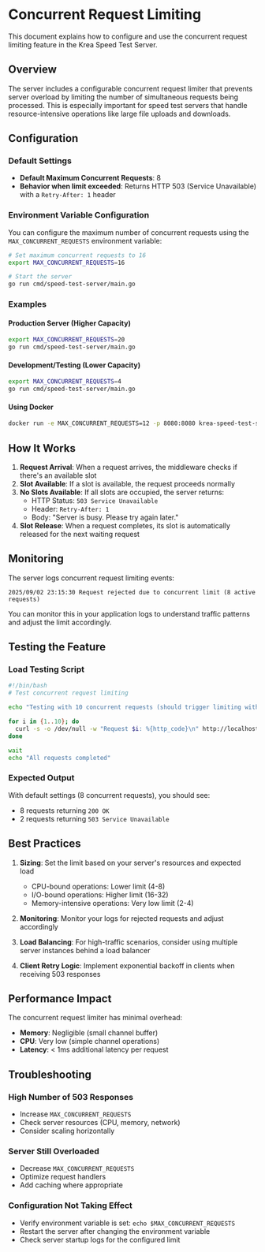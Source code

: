 # Concurrent Request Limiting

This document explains how to configure and use the concurrent request limiting feature in the Krea Speed Test Server.

## Overview

The server includes a configurable concurrent request limiter that prevents server overload by limiting the number of simultaneous requests being processed. This is especially important for speed test servers that handle resource-intensive operations like large file uploads and downloads.

## Configuration

### Default Settings
- **Default Maximum Concurrent Requests**: 8
- **Behavior when limit exceeded**: Returns HTTP 503 (Service Unavailable) with a `Retry-After: 1` header

### Environment Variable Configuration

You can configure the maximum number of concurrent requests using the `MAX_CONCURRENT_REQUESTS` environment variable:

```bash
# Set maximum concurrent requests to 16
export MAX_CONCURRENT_REQUESTS=16

# Start the server
go run cmd/speed-test-server/main.go
```

### Examples

#### Production Server (Higher Capacity)
```bash
export MAX_CONCURRENT_REQUESTS=20
go run cmd/speed-test-server/main.go
```

#### Development/Testing (Lower Capacity)
```bash
export MAX_CONCURRENT_REQUESTS=4
go run cmd/speed-test-server/main.go
```

#### Using Docker
```bash
docker run -e MAX_CONCURRENT_REQUESTS=12 -p 8080:8080 krea-speed-test-server
```

## How It Works

1. **Request Arrival**: When a request arrives, the middleware checks if there's an available slot
2. **Slot Available**: If a slot is available, the request proceeds normally
3. **No Slots Available**: If all slots are occupied, the server returns:
   - HTTP Status: `503 Service Unavailable`
   - Header: `Retry-After: 1`
   - Body: "Server is busy. Please try again later."
4. **Slot Release**: When a request completes, its slot is automatically released for the next waiting request

## Monitoring

The server logs concurrent request limiting events:

```
2025/09/02 23:15:30 Request rejected due to concurrent limit (8 active requests)
```

You can monitor this in your application logs to understand traffic patterns and adjust the limit accordingly.

## Testing the Feature

### Load Testing Script

```bash
#!/bin/bash
# Test concurrent request limiting

echo "Testing with 10 concurrent requests (should trigger limiting with default setting of 8)"

for i in {1..10}; do
  curl -s -o /dev/null -w "Request $i: %{http_code}\n" http://localhost:8080/ping &
done

wait
echo "All requests completed"
```

### Expected Output
With default settings (8 concurrent requests), you should see:
- 8 requests returning `200 OK`
- 2 requests returning `503 Service Unavailable`

## Best Practices

1. **Sizing**: Set the limit based on your server's resources and expected load
   - CPU-bound operations: Lower limit (4-8)
   - I/O-bound operations: Higher limit (16-32)
   - Memory-intensive operations: Very low limit (2-4)

2. **Monitoring**: Monitor your logs for rejected requests and adjust accordingly

3. **Load Balancing**: For high-traffic scenarios, consider using multiple server instances behind a load balancer

4. **Client Retry Logic**: Implement exponential backoff in clients when receiving 503 responses

## Performance Impact

The concurrent request limiter has minimal overhead:
- **Memory**: Negligible (small channel buffer)
- **CPU**: Very low (simple channel operations)
- **Latency**: < 1ms additional latency per request

## Troubleshooting

### High Number of 503 Responses
- Increase `MAX_CONCURRENT_REQUESTS`
- Check server resources (CPU, memory, network)
- Consider scaling horizontally

### Server Still Overloaded
- Decrease `MAX_CONCURRENT_REQUESTS`
- Optimize request handlers
- Add caching where appropriate

### Configuration Not Taking Effect
- Verify environment variable is set: `echo $MAX_CONCURRENT_REQUESTS`
- Restart the server after changing the environment variable
- Check server startup logs for the configured limit
